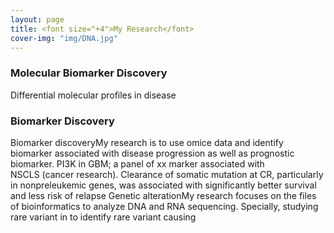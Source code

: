 ```yaml
---
layout: page
title: <font size="+4">My Research</font> 
cover-img: "img/DNA.jpg"
---
```


### Molecular Biomarker Discovery
Differential molecular profiles in disease 


### Biomarker Discovery
Biomarker discoveryMy research is to use omice data and identify biomarker associated with disease progression as well as prognostic biomarker. PI3K in GBM; a panel of xx marker associated with NSCLS (cancer research). Clearance of somatic mutation at CR, particularly in nonpreleukemic genes, was associated with significantly better survival and less risk of relapse
Genetic alterationMy research focuses on the files of bioinformatics to analyze DNA and RNA sequencing. Specially, studying rare variant in to identify rare variant causing 
